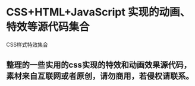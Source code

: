 # CSS+HTML+JavaScript 实现的动画、特效等源代码集合
CSS样式特效集合
## 整理的一些实用的css实现的特效和动画效果源代码，素材来自互联网或者原创，请勿商用，若侵权请联系。
